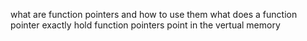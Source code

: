 what are function pointers and how to use them
what does a function pointer exactly hold
function pointers point in the vertual memory
